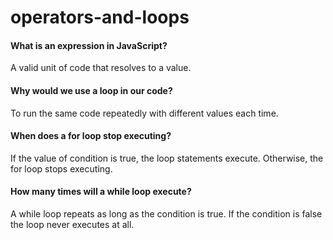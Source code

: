 # operators-and-loops

#### What is an expression in JavaScript?
A valid unit of code that resolves to a value.

#### Why would we use a loop in our code?
To run the same code repeatedly with different values each time.

#### When does a for loop stop executing?
If the value of condition is true, the loop statements execute. Otherwise, the for loop stops executing.

#### How many times will a while loop execute?
A while loop repeats as long as the condition is true. If the condition is false the loop never executes at all.